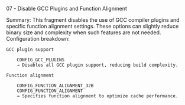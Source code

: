 07 - Disable GCC Plugins and Function Alignment

Summary: This fragment disables the use of GCC compiler plugins and specific function alignment settings. These options can slightly reduce binary size and complexity when such features are not needed.
Configuration breakdown:

    GCC plugin support

        CONFIG_GCC_PLUGINS
        → Disables all GCC plugin support, reducing build complexity.

    Function alignment

        CONFIG_FUNCTION_ALIGNMENT_32B
        CONFIG_FUNCTION_ALIGNMENT
        → Specifies function alignment to optimize cache performance.

